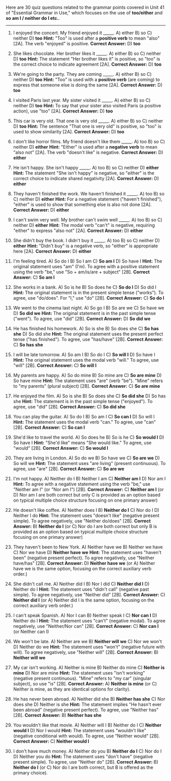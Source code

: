 Here are 30 quiz questions related to the grammar points covered in Unit 41 of "Essential Grammar in Use," which focuses on the use of **too/either** and **so am I / neither do I etc.**.

***

1.  I enjoyed the concert. My friend enjoyed it _____.
    A) either
    B) so
    C) neither
    D) **too**
    **Hint:** "Too" is used after a **positive verb** to mean "also" [2A]. The verb "enjoyed" is positive.
    **Correct Answer:** D) **too**

2.  She likes chocolate. Her brother likes it _____.
    A) either
    B) so
    C) neither
    D) **too**
    **Hint:** The statement "Her brother likes it" is positive, so "too" is the correct choice to indicate agreement [2A].
    **Correct Answer:** D) **too**

3.  We're going to the party. They are coming _____.
    A) either
    B) so
    C) neither
    D) **too**
    **Hint:** "Too" is used with a **positive verb** (are coming) to express that someone else is doing the same [2A].
    **Correct Answer:** D) **too**

4.  I visited Paris last year. My sister visited it _____.
    A) either
    B) so
    C) neither
    D) **too**
    **Hint:** To say that your sister also visited Paris (a positive action), use "too" [2A].
    **Correct Answer:** D) **too**

5.  This car is very old. That one is very old _____.
    A) either
    B) so
    C) neither
    D) **too**
    **Hint:** The sentence "That one is very old" is positive, so "too" is used to show similarity [2A].
    **Correct Answer:** D) **too**

6.  I don't like horror films. My friend doesn't like them _____.
    A) too
    B) so
    C) neither
    D) **either**
    **Hint:** "Either" is used after a **negative verb** to mean "also not" [2A]. The verb "doesn't like" is negative.
    **Correct Answer:** D) **either**

7.  He isn't happy. She isn't happy _____.
    A) too
    B) so
    C) neither
    D) **either**
    **Hint:** The statement "She isn't happy" is negative, so "either" is the correct choice to indicate shared negativity [2A].
    **Correct Answer:** D) **either**

8.  They haven't finished the work. We haven't finished it _____.
    A) too
    B) so
    C) neither
    D) **either**
    **Hint:** For a negative statement ("haven't finished"), "either" is used to show that something else is also not done [2A].
    **Correct Answer:** D) **either**

9.  I can't swim very well. My brother can't swim well _____.
    A) too
    B) so
    C) neither
    D) **either**
    **Hint:** The modal verb "can't" is negative, requiring "either" to express "also not" [2A].
    **Correct Answer:** D) **either**

10. She didn't buy the book. I didn't buy it _____.
    A) too
    B) so
    C) neither
    D) **either**
    **Hint:** "Didn't buy" is a negative verb, so "either" is appropriate here [2A].
    **Correct Answer:** D) **either**

11. I'm feeling tired.
    A) So do I
    B) So I am
    C) **So am I**
    D) So have I
    **Hint:** The original statement uses "am" (I'm). To agree with a positive statement using the verb "be," use "So + am/is/are + subject" [2B].
    **Correct Answer:** C) **So am I**

12. She works in a bank.
    A) So is he
    B) So does he
    C) **So do I**
    D) So did I
    **Hint:** The original statement is in the present simple tense ("works"). To agree, use "do/does". For "I," use "do" [2B].
    **Correct Answer:** C) **So do I**

13. We went to the cinema last night.
    A) So go I
    B) So are we
    C) So have we
    D) **So did we**
    **Hint:** The original statement is in the past simple tense ("went"). To agree, use "did" [2B].
    **Correct Answer:** D) **So did we**

14. He has finished his homework.
    A) So is she
    B) So does she
    C) **So has she**
    D) So did she
    **Hint:** The original statement uses the present perfect tense ("has finished"). To agree, use "has/have" [2B].
    **Correct Answer:** C) **So has she**

15. I will be late tomorrow.
    A) So am I
    B) So do I
    C) **So will I**
    D) So have I
    **Hint:** The original statement uses the modal verb "will." To agree, use "will" [2B].
    **Correct Answer:** C) **So will I**

16. My parents are happy.
    A) So do mine
    B) So mine are
    C) **So are mine**
    D) So have mine
    **Hint:** The statement uses "are" (verb "be"). "Mine" refers to "my parents" (plural subject) [2B].
    **Correct Answer:** C) **So are mine**

17. He enjoyed the film.
    A) So is she
    B) So does she
    C) **So did she**
    D) So has she
    **Hint:** The statement is in the past simple tense ("enjoyed"). To agree, use "did" [2B].
    **Correct Answer:** C) **So did she**

18. You can play the guitar.
    A) So do I
    B) So am I
    C) **So can I**
    D) So will I
    **Hint:** The statement uses the modal verb "can." To agree, use "can" [2B].
    **Correct Answer:** C) **So can I**

19. She'd like to travel the world.
    A) So does he
    B) So is he
    C) **So would I**
    D) So have I
    **Hint:** "She'd like" means "She would like." To agree, use "would" [2B].
    **Correct Answer:** C) **So would I**

20. They are living in London.
    A) So do we
    B) So have we
    C) **So are we**
    D) So will we
    **Hint:** The statement uses "are living" (present continuous). To agree, use "are" [2B].
    **Correct Answer:** C) **So are we**

21. I'm not happy.
    A) Neither do I
    B) Neither I am
    C) **Neither am I**
    D) Nor am I
    **Hint:** To agree with a negative statement using the verb "be," use "Neither am I" (or "Nor am I") [2B].
    **Correct Answer:** C) **Neither am I** (or D) Nor am I are both correct but only C is provided as an option based on typical multiple choice structure focusing on one primary answer)

22. He doesn't like coffee.
    A) Neither does I
    B) **Neither do I**
    C) Nor do I
    D) Neither I do
    **Hint:** The statement uses "doesn't like" (negative present simple). To agree negatively, use "Neither do/does" [2B].
    **Correct Answer:** B) **Neither do I** (or C) Nor do I are both correct but only B is provided as an option based on typical multiple choice structure focusing on one primary answer)

23. They haven't been to New York.
    A) Neither have we
    B) Neither we have
    C) Nor we have
    D) **Neither have we**
    **Hint:** The statement uses "haven't been" (negative present perfect). To agree negatively, use "Neither have/has" [2B].
    **Correct Answer:** D) **Neither have we** (or A) Neither have we is the same option, focusing on the correct auxiliary verb order.)

24. She didn't call me.
    A) Neither did I
    B) Nor I did
    C) **Neither did I**
    D) Neither do I
    **Hint:** The statement uses "didn't call" (negative past simple). To agree negatively, use "Neither did" [2B].
    **Correct Answer:** C) **Neither did I** (or A) Neither did I is the same option, focusing on the correct auxiliary verb order.)

25. I can't speak Spanish.
    A) Nor I can
    B) Neither speak I
    C) **Nor can I**
    D) Neither do I
    **Hint:** The statement uses "can't" (negative modal). To agree negatively, use "Neither/Nor can" [2B].
    **Correct Answer:** C) **Nor can I** (or Neither can I)

26. We won't be late.
    A) Neither are we
    B) **Neither will we**
    C) Nor we won't
    D) Neither do we
    **Hint:** The statement uses "won't" (negative future with will). To agree negatively, use "Neither will" [2B].
    **Correct Answer:** B) **Neither will we**

27. My car isn't working.
    A) Neither is mine
    B) Neither do mine
    C) **Neither is mine**
    D) Nor are mine
    **Hint:** The statement uses "isn't working" (negative present continuous). "Mine" refers to "my car" (singular subject), so use "is" [2B].
    **Correct Answer:** A) **Neither is mine** (or C) Neither is mine, as they are identical options for clarity).

28. He has never been abroad.
    A) Neither did she
    B) **Neither has she**
    C) Nor does she
    D) Neither is she
    **Hint:** The statement implies "He hasn't ever been abroad" (negative present perfect). To agree, use "Neither has" [2B].
    **Correct Answer:** B) **Neither has she**

29. You wouldn't like that movie.
    A) Neither will I
    B) Neither do I
    C) **Neither would I**
    D) Nor I would
    **Hint:** The statement uses "wouldn't like" (negative conditional with would). To agree, use "Neither would" [2B].
    **Correct Answer:** C) **Neither would I**

30. I don't have much money.
    A) Neither do you
    B) **Neither do I**
    C) Nor do I
    D) Neither you do
    **Hint:** The statement uses "don't have" (negative present simple). To agree, use "Neither do" [2B].
    **Correct Answer:** B) **Neither do I** (or C) Nor do I are both correct, but B is offered as the primary choice).